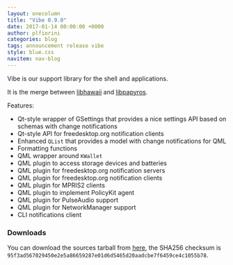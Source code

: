 ```yaml
---
layout: onecolumn
title: "Vibe 0.9.0"
date: 2017-01-14 00:00:00 +0000
author: plfiorini
categories: blog
tags: announcement release vibe
style: blue.css
navitem: nav-blog
---
```


Vibe is our support library for the shell and applications.

It is the merge between [libhawaii][libhawaii] and [libpapyros][libpapyros].

Features:

* Qt-style wrapper of GSettings that provides a nice settings API based on schemas with change notifications
* Qt-style API for freedesktop.org notification clients
* Enhanced `QList` that provides a model with change notifications for QML
* Formatting functions
* QML wrapper around `KWallet`
* QML plugin to access storage devices and batteries
* QML plugin for freedesktop.org notification servers
* QML plugin for freedesktop.org notification clients
* QML plugin for MPRIS2 clients
* QML plugin to implement PolicyKit agent
* QML plugin for PulseAudio support
* QML plugin for NetworkManager support
* CLI notifications client

### Downloads

You can download the sources tarball from [here][tarball], the SHA256 checksum is `95f3ad567029450e2e5a86659287e01d6d5465d20aadcbe7f6459ce4c1055b78`.

[libhawaii]: https://github.com/hawaii-desktop/libhawaii
[libpapyros]: https://github.com/papyros/libpapyros
[tarball]: https://github.com/lirios/vibe/releases/download/v0.9.0/vibe-0.9.0.tar.xz

